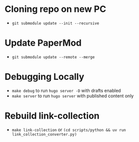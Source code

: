 # Cloning repo on new PC
- `git submodule update --init --recursive`

# Update PaperMod
- `git submodule update --remote --merge`

# Debugging Locally
- `make debug` to run `hugo server -D` with drafts enabled
- `make server` to run `hugo server` with published content only

# Rebuild link-collection
- `make link-collection` or `(cd scripts/python && uv run link_collection_converter.py)`

